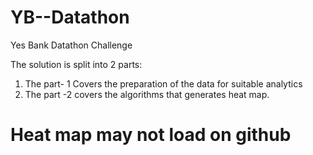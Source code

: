 # YB--Datathon
Yes Bank Datathon Challenge


The solution is split into 2 parts: 
  1) The part- 1 Covers the preparation of the data for suitable analytics
  2) The part -2 covers the algorithms that generates heat map.
  
 # Heat map may not load on github 
